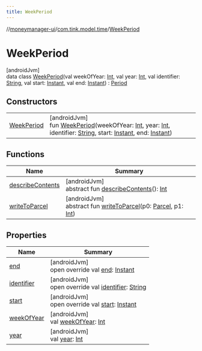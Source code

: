 ```yaml
---
title: WeekPeriod
---
```

//[moneymanager-ui](../../../index.html)/[com.tink.model.time](../index.html)/[WeekPeriod](index.html)



# WeekPeriod



[androidJvm]\
data class [WeekPeriod](index.html)(val weekOfYear: [Int](https://kotlinlang.org/api/latest/jvm/stdlib/kotlin/-int/index.html), val year: [Int](https://kotlinlang.org/api/latest/jvm/stdlib/kotlin/-int/index.html), val identifier: [String](https://kotlinlang.org/api/latest/jvm/stdlib/kotlin/-string/index.html), val start: [Instant](https://developer.android.com/reference/kotlin/java/time/Instant.html), val end: [Instant](https://developer.android.com/reference/kotlin/java/time/Instant.html)) : [Period](../-period/index.html)



## Constructors


| | |
|---|---|
| [WeekPeriod](-week-period.html) | [androidJvm]<br>fun [WeekPeriod](-week-period.html)(weekOfYear: [Int](https://kotlinlang.org/api/latest/jvm/stdlib/kotlin/-int/index.html), year: [Int](https://kotlinlang.org/api/latest/jvm/stdlib/kotlin/-int/index.html), identifier: [String](https://kotlinlang.org/api/latest/jvm/stdlib/kotlin/-string/index.html), start: [Instant](https://developer.android.com/reference/kotlin/java/time/Instant.html), end: [Instant](https://developer.android.com/reference/kotlin/java/time/Instant.html)) |


## Functions


| Name | Summary |
|---|---|
| [describeContents](../../com.tink.service.provider/-provider-filter/index.html#-1578325224%2FFunctions%2F1000845458) | [androidJvm]<br>abstract fun [describeContents](../../com.tink.service.provider/-provider-filter/index.html#-1578325224%2FFunctions%2F1000845458)(): [Int](https://kotlinlang.org/api/latest/jvm/stdlib/kotlin/-int/index.html) |
| [writeToParcel](../../com.tink.service.provider/-provider-filter/index.html#-1754457655%2FFunctions%2F1000845458) | [androidJvm]<br>abstract fun [writeToParcel](../../com.tink.service.provider/-provider-filter/index.html#-1754457655%2FFunctions%2F1000845458)(p0: [Parcel](https://developer.android.com/reference/kotlin/android/os/Parcel.html), p1: [Int](https://kotlinlang.org/api/latest/jvm/stdlib/kotlin/-int/index.html)) |


## Properties


| Name | Summary |
|---|---|
| [end](end.html) | [androidJvm]<br>open override val [end](end.html): [Instant](https://developer.android.com/reference/kotlin/java/time/Instant.html) |
| [identifier](identifier.html) | [androidJvm]<br>open override val [identifier](identifier.html): [String](https://kotlinlang.org/api/latest/jvm/stdlib/kotlin/-string/index.html) |
| [start](start.html) | [androidJvm]<br>open override val [start](start.html): [Instant](https://developer.android.com/reference/kotlin/java/time/Instant.html) |
| [weekOfYear](week-of-year.html) | [androidJvm]<br>val [weekOfYear](week-of-year.html): [Int](https://kotlinlang.org/api/latest/jvm/stdlib/kotlin/-int/index.html) |
| [year](year.html) | [androidJvm]<br>val [year](year.html): [Int](https://kotlinlang.org/api/latest/jvm/stdlib/kotlin/-int/index.html) |

